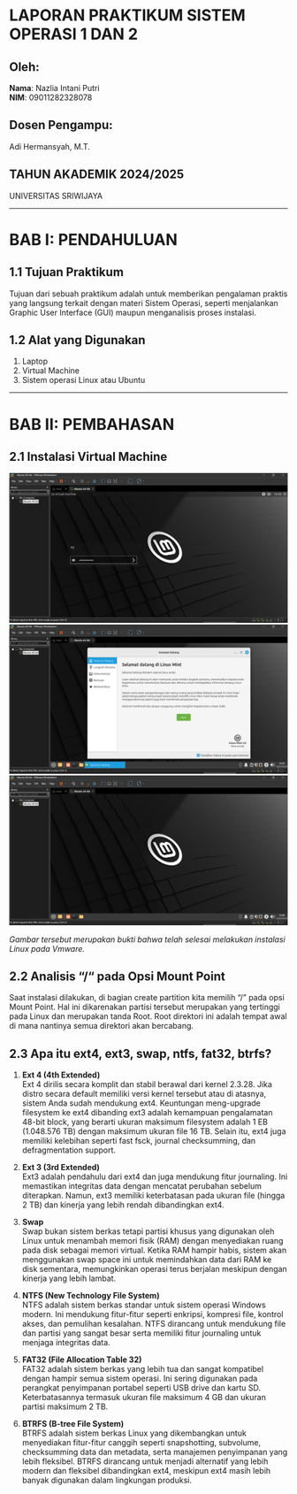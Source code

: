 # LAPORAN PRAKTIKUM SISTEM OPERASI 1 DAN 2

## Oleh:
**Nama**: Nazlia Intani Putri  
**NIM**: 09011282328078

## Dosen Pengampu:
Adi Hermansyah, M.T.

## TAHUN AKADEMIK 2024/2025  
UNIVERSITAS SRIWIJAYA

---

# BAB I: PENDAHULUAN

## 1.1 Tujuan Praktikum
Tujuan dari sebuah praktikum adalah untuk memberikan pengalaman praktis yang langsung terkait dengan materi Sistem Operasi, seperti menjalankan Graphic User Interface (GUI) maupun menganalisis proses instalasi.

## 1.2 Alat yang Digunakan
1. Laptop
2. Virtual Machine
3. Sistem operasi Linux atau Ubuntu

---

# BAB II: PEMBAHASAN

## 2.1 Instalasi Virtual Machine
![Instalasi Linux pada Vmware](https://github.com/Nazlia16/Nazlia-Intani-Putri-09011282328078-SK3C-Sistem-Operasi/blob/main/galeri%20so/instalasi%20Vmware.png)
![Instalasi Linux pada Vmware](https://github.com/Nazlia16/Nazlia-Intani-Putri-09011282328078-SK3C-Sistem-Operasi/blob/main/galeri%20so/instalasi%20Vmware%202.png)
![Instalasi Linux pada Vmware](https://github.com/Nazlia16/Nazlia-Intani-Putri-09011282328078-SK3C-Sistem-Operasi/blob/main/galeri%20so/instalasi%20Vmware%203.png)

*Gambar tersebut merupakan bukti bahwa telah selesai melakukan instalasi Linux pada Vmware.*

## 2.2 Analisis “/“ pada Opsi Mount Point
Saat instalasi dilakukan, di bagian create partition kita memilih “/” pada opsi Mount Point. Hal ini dikarenakan partisi tersebut merupakan yang tertinggi pada Linux dan merupakan tanda Root. Root direktori ini adalah tempat awal di mana nantinya semua direktori akan bercabang.

## 2.3 Apa itu ext4, ext3, swap, ntfs, fat32, btrfs?

1. **Ext 4 (4th Extended)**  
   Ext 4 dirilis secara komplit dan stabil berawal dari kernel 2.3.28. Jika distro secara default memiliki versi kernel tersebut atau di atasnya, sistem Anda sudah mendukung ext4. Keuntungan meng-upgrade filesystem ke ext4 dibanding ext3 adalah kemampuan pengalamatan 48-bit block, yang berarti ukuran maksimum filesystem adalah 1 EB (1.048.576 TB) dengan maksimum ukuran file 16 TB. Selain itu, ext4 juga memiliki kelebihan seperti fast fsck, journal checksumming, dan defragmentation support.

2. **Ext 3 (3rd Extended)**  
   Ext3 adalah pendahulu dari ext4 dan juga mendukung fitur journaling. Ini memastikan integritas data dengan mencatat perubahan sebelum diterapkan. Namun, ext3 memiliki keterbatasan pada ukuran file (hingga 2 TB) dan kinerja yang lebih rendah dibandingkan ext4.

3. **Swap**  
   Swap bukan sistem berkas tetapi partisi khusus yang digunakan oleh Linux untuk menambah memori fisik (RAM) dengan menyediakan ruang pada disk sebagai memori virtual. Ketika RAM hampir habis, sistem akan menggunakan swap space ini untuk memindahkan data dari RAM ke disk sementara, memungkinkan operasi terus berjalan meskipun dengan kinerja yang lebih lambat.

4. **NTFS (New Technology File System)**  
   NTFS adalah sistem berkas standar untuk sistem operasi Windows modern. Ini mendukung fitur-fitur seperti enkripsi, kompresi file, kontrol akses, dan pemulihan kesalahan. NTFS dirancang untuk mendukung file dan partisi yang sangat besar serta memiliki fitur journaling untuk menjaga integritas data.

5. **FAT32 (File Allocation Table 32)**  
   FAT32 adalah sistem berkas yang lebih tua dan sangat kompatibel dengan hampir semua sistem operasi. Ini sering digunakan pada perangkat penyimpanan portabel seperti USB drive dan kartu SD. Keterbatasannya termasuk ukuran file maksimum 4 GB dan ukuran partisi maksimum 2 TB.

6. **BTRFS (B-tree File System)**  
   BTRFS adalah sistem berkas Linux yang dikembangkan untuk menyediakan fitur-fitur canggih seperti snapshotting, subvolume, checksumming data dan metadata, serta manajemen penyimpanan yang lebih fleksibel. BTRFS dirancang untuk menjadi alternatif yang lebih modern dan fleksibel dibandingkan ext4, meskipun ext4 masih lebih banyak digunakan dalam lingkungan produksi.
